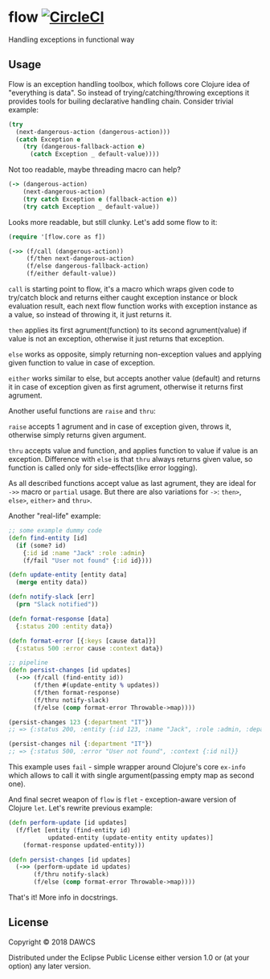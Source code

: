 # flow [![CircleCI](https://circleci.com/gh/dawcs/flow/tree/master.svg?style=svg)](https://circleci.com/gh/dawcs/flow/tree/master)

Handling exceptions in functional way

## Usage

Flow is an exception handling toolbox, which follows core Clojure idea of "everything is data". So instead of trying/catching/throwing exceptions it provides tools for builing declarative handling chain.
Consider trivial example:
```clojure
(try
  (next-dangerous-action (dangerous-action)))
  (catch Exception e
    (try (dangerous-fallback-action e)
      (catch Exception _ default-value))))
```
Not too readable, maybe threading macro can help?

```clojure
(-> (dangerous-action)
    (next-dangerous-action)
    (try catch Exception e (fallback-action e))
    (try catch Exception _ default-value))
```

Looks more readable, but still clunky.
Let's add some flow to it:

```clojure
(require '[flow.core as f])

(->> (f/call (dangerous-action))
     (f/then next-dangerous-action)
     (f/else dangerous-fallback-action)
     (f/either default-value))
```
`call` is starting point to flow, it's a macro which wraps given code to try/catch block and returns either caught exception instance or block evaluation result, each next flow function works with exception instance as a value, so instead of throwing it, it just returns it.

`then` applies its first agrument(function) to its second agrument(value) if value is not an exception, otherwise it just returns that exception.

`else` works as opposite, simply returning non-exception values and applying given function to value in case of exception.

`either` works similar to else, but accepts another value (default) and returns it in case of exception given as first agrument, otherwise it returns first agrument.

Another useful functions are `raise` and `thru`:

`raise` accepts 1 agrument and in case of exception given, throws it, otherwise simply returns given argument.

`thru` accepts value and function, and applies function to value if value is an exception. Difference with `else` is that `thru` always returns given value, so function is called only for side-effects(like error logging).


As all described functions accept value as last agrument, they are ideal for `->>` macro or `partial` usage. But there are also variations for `->`: `then>`, `else>`, `either>` and `thru>`.

Another "real-life" example:

```clojure
;; some example dummy code
(defn find-entity [id]
  (if (some? id)
    {:id id :name "Jack" :role :admin}
    (f/fail "User not found" {:id id})))

(defn update-entity [entity data]
  (merge entity data))

(defn notify-slack [err]
  (prn "Slack notified"))

(defn format-response [data]
  {:status 200 :entity data})

(defn format-error [{:keys [cause data]}]
  {:status 500 :error cause :context data})

;; pipeline
(defn persist-changes [id updates]
  (->> (f/call (find-entity id))
       (f/then #(update-entity % updates))
       (f/then format-response)
       (f/thru notify-slack)
       (f/else (comp format-error Throwable->map))))

(persist-changes 123 {:department "IT"})
;; => {:status 200, :entity {:id 123, :name "Jack", :role :admin, :department "IT"}}

(persist-changes nil {:department "IT"})
;; => {:status 500, :error "User not found", :context {:id nil}}
```

This example uses `fail` - simple wrapper around Clojure's core `ex-info` which allows to call it with single argument(passing empty map as second one).

And final secret weapon of `flow` is `flet` - exception-aware version of Clojure `let`.
Let's rewrite previous example:

```clojure
(defn perform-update [id updates]
  (f/flet [entity (find-entity id)
           updated-entity (update-entity entity updates)]
    (format-response updated-entity)))

(defn persist-changes [id updates]
  (->> (perform-update id updates)
       (f/thru notify-slack)
       (f/else (comp format-error Throwable->map))))
```

That's it! More info in docstrings.


## License

Copyright © 2018 DAWCS

Distributed under the Eclipse Public License either version 1.0 or (at
your option) any later version.
